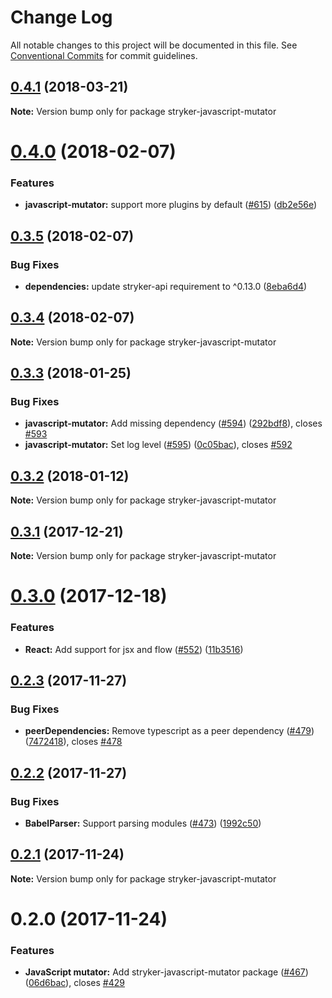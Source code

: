 # Change Log

All notable changes to this project will be documented in this file.
See [Conventional Commits](https://conventionalcommits.org) for commit guidelines.

<a name="0.4.1"></a>
## [0.4.1](https://github.com/stryker-mutator/stryker/compare/stryker-javascript-mutator@0.4.0...stryker-javascript-mutator@0.4.1) (2018-03-21)




**Note:** Version bump only for package stryker-javascript-mutator

<a name="0.4.0"></a>
# [0.4.0](https://github.com/stryker-mutator/stryker/compare/stryker-javascript-mutator@0.3.5...stryker-javascript-mutator@0.4.0) (2018-02-07)


### Features

* **javascript-mutator:** support more plugins by default ([#615](https://github.com/stryker-mutator/stryker/issues/615)) ([db2e56e](https://github.com/stryker-mutator/stryker/commit/db2e56e))




<a name="0.3.5"></a>
## [0.3.5](https://github.com/stryker-mutator/stryker/compare/stryker-javascript-mutator@0.3.4...stryker-javascript-mutator@0.3.5) (2018-02-07)


### Bug Fixes

* **dependencies:** update stryker-api requirement to ^0.13.0 ([8eba6d4](https://github.com/stryker-mutator/stryker/commit/8eba6d4))




<a name="0.3.4"></a>
## [0.3.4](https://github.com/stryker-mutator/stryker/compare/stryker-javascript-mutator@0.3.3...stryker-javascript-mutator@0.3.4) (2018-02-07)




**Note:** Version bump only for package stryker-javascript-mutator

<a name="0.3.3"></a>
## [0.3.3](https://github.com/stryker-mutator/stryker/compare/stryker-javascript-mutator@0.3.2...stryker-javascript-mutator@0.3.3) (2018-01-25)


### Bug Fixes

* **javascript-mutator:** Add missing dependency ([#594](https://github.com/stryker-mutator/stryker/issues/594)) ([292bdf8](https://github.com/stryker-mutator/stryker/commit/292bdf8)), closes [#593](https://github.com/stryker-mutator/stryker/issues/593)
* **javascript-mutator:** Set log level ([#595](https://github.com/stryker-mutator/stryker/issues/595)) ([0c05bac](https://github.com/stryker-mutator/stryker/commit/0c05bac)), closes [#592](https://github.com/stryker-mutator/stryker/issues/592)




<a name="0.3.2"></a>
## [0.3.2](https://github.com/stryker-mutator/stryker/compare/stryker-javascript-mutator@0.3.1...stryker-javascript-mutator@0.3.2) (2018-01-12)




**Note:** Version bump only for package stryker-javascript-mutator

<a name="0.3.1"></a>
## [0.3.1](https://github.com/stryker-mutator/stryker/compare/stryker-javascript-mutator@0.3.0...stryker-javascript-mutator@0.3.1) (2017-12-21)




**Note:** Version bump only for package stryker-javascript-mutator

<a name="0.3.0"></a>
# [0.3.0](https://github.com/stryker-mutator/stryker/compare/stryker-javascript-mutator@0.2.3...stryker-javascript-mutator@0.3.0) (2017-12-18)


### Features

* **React:** Add support for jsx and flow ([#552](https://github.com/stryker-mutator/stryker/issues/552)) ([11b3516](https://github.com/stryker-mutator/stryker/commit/11b3516))




<a name="0.2.3"></a>
## [0.2.3](https://github.com/stryker-mutator/stryker/compare/stryker-javascript-mutator@0.2.2...stryker-javascript-mutator@0.2.3) (2017-11-27)


### Bug Fixes

* **peerDependencies:** Remove typescript as a peer dependency ([#479](https://github.com/stryker-mutator/stryker/issues/479)) ([7472418](https://github.com/stryker-mutator/stryker/commit/7472418)), closes [#478](https://github.com/stryker-mutator/stryker/issues/478)




<a name="0.2.2"></a>
## [0.2.2](https://github.com/stryker-mutator/stryker/compare/stryker-javascript-mutator@0.2.1...stryker-javascript-mutator@0.2.2) (2017-11-27)


### Bug Fixes

* **BabelParser:** Support parsing modules ([#473](https://github.com/stryker-mutator/stryker/issues/473)) ([1992c50](https://github.com/stryker-mutator/stryker/commit/1992c50))




<a name="0.2.1"></a>
## [0.2.1](https://github.com/stryker-mutator/stryker/compare/stryker-javascript-mutator@0.2.0...stryker-javascript-mutator@0.2.1) (2017-11-24)




**Note:** Version bump only for package stryker-javascript-mutator

<a name="0.2.0"></a>
# 0.2.0 (2017-11-24)


### Features

* **JavaScript mutator:** Add stryker-javascript-mutator package ([#467](https://github.com/stryker-mutator/stryker/issues/467)) ([06d6bac](https://github.com/stryker-mutator/stryker/commit/06d6bac)), closes [#429](https://github.com/stryker-mutator/stryker/issues/429)
